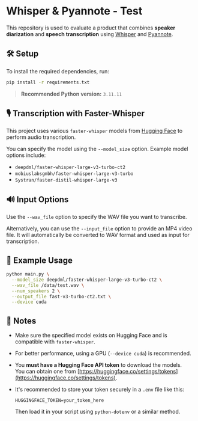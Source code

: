 # Whisper & Pyannote - Test

This repository is used to evaluate a product that combines **speaker diarization** and **speech transcription** using [Whisper](https://github.com/openai/whisper) and [Pyannote](https://github.com/pyannote/pyannote-audio).

## 🛠️ Setup

To install the required dependencies, run:

```bash
pip install -r requirements.txt
```

> **Recommended Python version:** `3.11.11`

## 🎙️ Transcription with Faster-Whisper

This project uses various `faster-whisper` models from [Hugging Face](https://huggingface.co/) to perform audio transcription.

You can specify the model using the `--model_size` option. Example model options include:

- `deepdml/faster-whisper-large-v3-turbo-ct2`
- `mobiuslabsgmbh/faster-whisper-large-v3-turbo`
- `Systran/faster-distil-whisper-large-v3`

## 🔊 Input Options

Use the `--wav_file` option to specify the WAV file you want to transcribe.

Alternatively, you can use the `--input_file` option to provide an MP4 video file. It will automatically be converted to WAV format and used as input for transcription.

## 🚀 Example Usage

```bash
python main.py \
  --model_size deepdml/faster-whisper-large-v3-turbo-ct2 \
  --wav_file /data/test.wav \
  --num_speakers 2 \
  --output_file fast-v3-turbo-ct2.txt \
  --device cuda
```

## 📌 Notes

- Make sure the specified model exists on Hugging Face and is compatible with `faster-whisper`.
- For better performance, using a GPU (`--device cuda`) is recommended.
- You **must have a Hugging Face API token** to download the models.  
  You can obtain one from [https://huggingface.co/settings/tokens](https://huggingface.co/settings/tokens).
- It's recommended to store your token securely in a `.env` file like this:

  ```
  HUGGINGFACE_TOKEN=your_token_here
  ```

  Then load it in your script using `python-dotenv` or a similar method.
